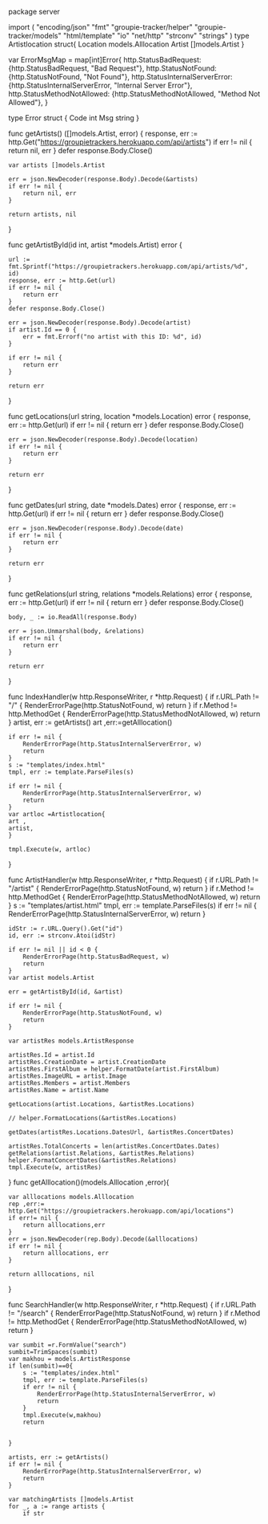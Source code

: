 package server

import (
	"encoding/json"
	"fmt"
	"groupie-tracker/helper"
	"groupie-tracker/models"
	"html/template"
	"io"
	"net/http"
	"strconv"
	"strings"
)
type Artistlocation struct{
	Location models.Alllocation
	Artist []models.Artist
}

var ErrorMsgMap = map[int]Error{
	http.StatusBadRequest:          {http.StatusBadRequest, "Bad Request"},
	http.StatusNotFound:            {http.StatusNotFound, "Not Found"},
	http.StatusInternalServerError: {http.StatusInternalServerError, "Internal Server Error"},
	http.StatusMethodNotAllowed:    {http.StatusMethodNotAllowed, "Method Not Allowed"},
}

type Error struct {
	Code int
	Msg  string
}

func getArtists() ([]models.Artist, error) {
	response, err := http.Get("https://groupietrackers.herokuapp.com/api/artists")
	if err != nil {
		return nil, err
	}
	defer response.Body.Close()

	var artists []models.Artist

	err = json.NewDecoder(response.Body).Decode(&artists)
	if err != nil {
		return nil, err
	}

	return artists, nil
}

func getArtistById(id int, artist *models.Artist) error {

	url := fmt.Sprintf("https://groupietrackers.herokuapp.com/api/artists/%d", id)
	response, err := http.Get(url)
	if err != nil {
		return err
	}
	defer response.Body.Close()

	err = json.NewDecoder(response.Body).Decode(artist)
	if artist.Id == 0 {
		err = fmt.Errorf("no artist with this ID: %d", id)
	}

	if err != nil {
		return err
	}

	return err
}

func getLocations(url string, location *models.Location) error {
	response, err := http.Get(url)
	if err != nil {
		return err
	}
	defer response.Body.Close()

	err = json.NewDecoder(response.Body).Decode(location)
	if err != nil {
		return err
	}

	return err
}

func getDates(url string, date *models.Dates) error {
	response, err := http.Get(url)
	if err != nil {
		return err
	}
	defer response.Body.Close()

	err = json.NewDecoder(response.Body).Decode(date)
	if err != nil {
		return err
	}

	return err
}

func getRelations(url string, relations *models.Relations) error {
	response, err := http.Get(url)
	if err != nil {
		return err
	}
	defer response.Body.Close()

	body, _ := io.ReadAll(response.Body)

	err = json.Unmarshal(body, &relations)
	if err != nil {
		return err
	}

	return err
}

func IndexHandler(w http.ResponseWriter, r *http.Request) {
	if r.URL.Path != "/" {
		RenderErrorPage(http.StatusNotFound, w)
		return
	}
	if r.Method != http.MethodGet {
		RenderErrorPage(http.StatusMethodNotAllowed, w)
		return
	}
	artist, err := getArtists()
	 art ,err:=getAlllocation()

	if err != nil {
		RenderErrorPage(http.StatusInternalServerError, w)
		return
	}
	s := "templates/index.html"
	tmpl, err := template.ParseFiles(s)

	if err != nil {
		RenderErrorPage(http.StatusInternalServerError, w)
		return
	}
	var artloc =Artistlocation{
	art ,
	artist,
	}

	tmpl.Execute(w, artloc)
}

func ArtistHandler(w http.ResponseWriter, r *http.Request) {
	if r.URL.Path != "/artist" {
		RenderErrorPage(http.StatusNotFound, w)
		return
	}
	if r.Method != http.MethodGet {
		RenderErrorPage(http.StatusMethodNotAllowed, w)
		return
	}
	s := "templates/artist.html"
	tmpl, err := template.ParseFiles(s)
	if err != nil {
		RenderErrorPage(http.StatusInternalServerError, w)
		return
	}

	idStr := r.URL.Query().Get("id")
	id, err := strconv.Atoi(idStr)

	if err != nil || id < 0 {
		RenderErrorPage(http.StatusBadRequest, w)
		return
	}
	var artist models.Artist

	err = getArtistById(id, &artist)

	if err != nil {
		RenderErrorPage(http.StatusNotFound, w)
		return
	}

	var artistRes models.ArtistResponse

	artistRes.Id = artist.Id
	artistRes.CreationDate = artist.CreationDate
	artistRes.FirstAlbum = helper.FormatDate(artist.FirstAlbum)
	artistRes.ImageURL = artist.Image
	artistRes.Members = artist.Members
	artistRes.Name = artist.Name

	getLocations(artist.Locations, &artistRes.Locations)

	// helper.FormatLocations(&artistRes.Locations)

	getDates(artistRes.Locations.DatesUrl, &artistRes.ConcertDates)

	artistRes.TotalConcerts = len(artistRes.ConcertDates.Dates)
	getRelations(artist.Relations, &artistRes.Relations)
	helper.FormatConcertDates(&artistRes.Relations)
	tmpl.Execute(w, artistRes)

}
func getAlllocation()(models.Alllocation ,error){

	var alllocations models.Alllocation
	rep ,err:= http.Get("https://groupietrackers.herokuapp.com/api/locations") 
	if err!= nil {
		return alllocations,err
	}
	err = json.NewDecoder(rep.Body).Decode(&alllocations)
	if err != nil {
		return alllocations, err
	}

	return alllocations, nil
}


func SearchHandler(w http.ResponseWriter, r *http.Request) {
	if r.URL.Path != "/search" {
		RenderErrorPage(http.StatusNotFound, w)
		return
	}
	if r.Method != http.MethodGet {
		RenderErrorPage(http.StatusMethodNotAllowed, w)
		return
	}

	var sumbit =r.FormValue("search")
	sumbit=TrimSpaces(sumbit)
	var makhou = models.ArtistResponse
	if len(sumbit)==0{
		s := "templates/index.html"
		tmpl, err := template.ParseFiles(s)
		if err != nil {
			RenderErrorPage(http.StatusInternalServerError, w)
			return
		}
		tmpl.Execute(w,makhou)
		return

	
	}

	artists, err := getArtists()
	if err != nil {
		RenderErrorPage(http.StatusInternalServerError, w)
		return
	}

	var matchingArtists []models.Artist
	for _, a := range artists {
		if str